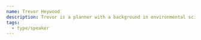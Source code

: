 ```yaml
---
name: Trevor Heywood
description: Trevor is a planner with a background in environmental sciences, economics, and infrastructure.
tags:
  - type/speaker
---
```

